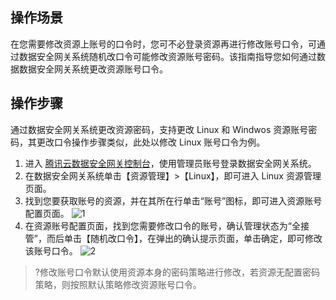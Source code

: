 ## 操作场景
在您需要修改资源上账号的口令时，您可不必登录资源再进行修改账号口令，可通过数据安全网关系统随机改口令可能修改资源账号密码。该指南指导您如何通过数据数据安全网关系统更改资源账号口令。


## 操作步骤
通过数据安全网关系统更改资源密码，支持更改 Linux 和 Windwos 资源账号密码，其更改口令操作步骤类似，此处以修改 Linux 账号口令为例。

1. 进入 [腾讯云数据安全网关控制台](https://console.cloud.tencent.com/dasb)，使用管理员账号登录数据安全网关系统。
2. 在数据安全网关系统单击【资源管理】>【Linux】，即可进入 Linux 资源管理页面。
3. 找到您要获取账号的资源，并在其所在行单击“账号”图标，即可进入资源账号配置页面。
  ![1](https://main.qcloudimg.com/raw/b04669730acd62048622192f6211c8d3.png)
4. 在资源账号配置页面，找到您需要修改口令的账号，确认管理状态为“全接管”，而后单击【随机改口令】，在弹出的确认提示页面，单击确定，即可修改该账号口令。
  ![2](https://main.qcloudimg.com/raw/53d9fe70790b86b5c5706763ed3f661c.png)
>?修改账号口令默认使用资源本身的密码策略进行修改，若资源无配置密码策略，则按照默认策略修改资源账号口令。
